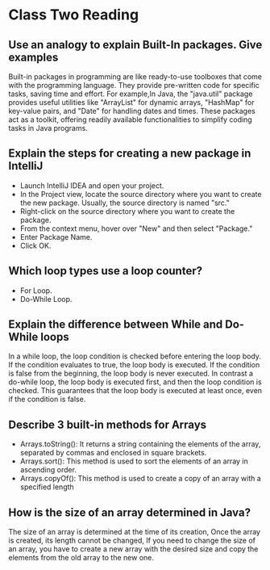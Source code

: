 # Class Two Reading

## Use an analogy to explain Built-In packages. Give examples

Built-in packages in programming are like ready-to-use toolboxes that come with the programming language. They provide pre-written code for specific tasks, saving time and effort. For example,In Java, the "java.util" package provides useful utilities like "ArrayList" for dynamic arrays, "HashMap" for key-value pairs, and "Date" for handling dates and times. These packages act as a toolkit, offering readily available functionalities to simplify coding tasks in Java programs.

## Explain the steps for creating a new package in IntelliJ

- Launch IntelliJ IDEA and open your project.
- In the Project view, locate the source directory where you want to create the new package. Usually, the source directory is named "src."
- Right-click on the source directory where you want to create the package.
- From the context menu, hover over "New" and then select "Package."
- Enter Package Name.
- Click OK.

## Which loop types use a loop counter?

- For Loop.
- Do-While Loop.

## Explain the difference between While and Do-While loops

In a while loop, the loop condition is checked before entering the loop body. If the condition evaluates to true, the loop body is executed. If the condition is false from the beginning, the loop body is never executed. In contrast a do-while loop, the loop body is executed first, and then the loop condition is checked. This guarantees that the loop body is executed at least once, even if the condition is false.

## Describe 3 built-in methods for Arrays

- Arrays.toString(): It returns a string containing the elements of the array, separated by commas and enclosed in square brackets.
- Arrays.sort(): This method is used to sort the elements of an array in ascending order.
- Arrays.copyOf(): This method is used to create a copy of an array with a specified length

## How is the size of an array determined in Java?

The size of an array is determined at the time of its creation, Once the array is created, its length cannot be changed, If you need to change the size of an array, you have to create a new array with the desired size and copy the elements from the old array to the new one.